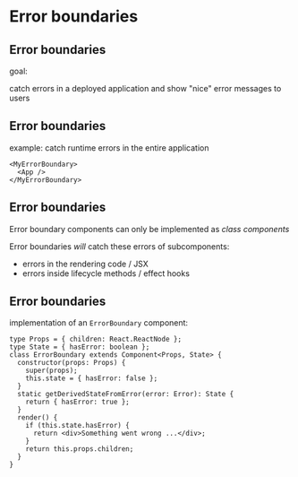 # Error boundaries

## Error boundaries

goal:

catch errors in a deployed application and show "nice" error messages to users

## Error boundaries

example: catch runtime errors in the entire application

```
<MyErrorBoundary>
  <App />
</MyErrorBoundary>
```

## Error boundaries

Error boundary components can only be implemented as _class components_

Error boundaries _will_ catch these errors of subcomponents:

- errors in the rendering code / JSX
- errors inside lifecycle methods / effect hooks

## Error boundaries

implementation of an `ErrorBoundary` component:

```tsx
type Props = { children: React.ReactNode };
type State = { hasError: boolean };
class ErrorBoundary extends Component<Props, State> {
  constructor(props: Props) {
    super(props);
    this.state = { hasError: false };
  }
  static getDerivedStateFromError(error: Error): State {
    return { hasError: true };
  }
  render() {
    if (this.state.hasError) {
      return <div>Something went wrong ...</div>;
    }
    return this.props.children;
  }
}
```
